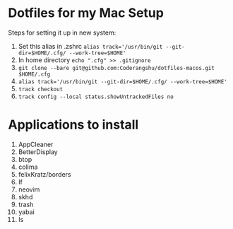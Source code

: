 # Dotfiles for my Mac Setup  
Steps for setting it up in new system:
1. Set this alias in .zshrc ```alias track='/usr/bin/git --git-dir=$HOME/.cfg/ --work-tree=$HOME'```
2. In home directory ```echo ".cfg" >> .gitignore```
3. ```git clone --bare git@github.com:Coderangshu/dotfiles-macos.git $HOME/.cfg```
4. ```alias track='/usr/bin/git --git-dir=$HOME/.cfg/ --work-tree=$HOME'```
5. ```track checkout```
6. ```track config --local status.showUntrackedFiles no```

# Applications to install
1. AppCleaner
2. BetterDisplay
3. btop
4. colima
5. felixKratz/borders
6. lf
7. neovim
8. skhd
9. trash
10. yabai
11. ls
